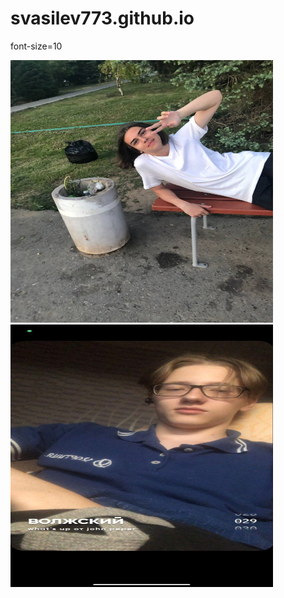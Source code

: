 # svasilev773.github.io
<html>
 <head>
  <meta charset="utf-8">
 </head>
 <body>
  <p>
  <p style="<p><b>Услуги<b><p>">font-size=10</p>
<img src="photo_2022-09-10_13-25-15.jpg" alt="Фотография 1" width="420" height="420">
<img src="photo_2022-09-10_13-28-27.jpg" alt="Фотография 1" width="420" height="420">
  </p>
 </body>
</html>
